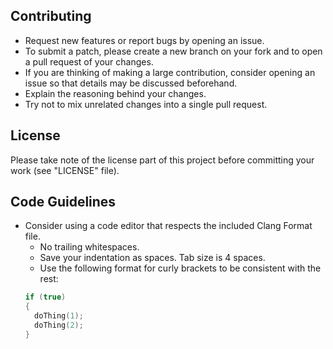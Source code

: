 ## Contributing
* Request new features or report bugs by opening an issue.
* To submit a patch, please create a new branch on your fork and to open a pull request of your changes.
* If you are thinking of making a large contribution, consider opening an issue so that details may be discussed beforehand.
* Explain the reasoning behind your changes.
* Try not to mix unrelated changes into a single pull request.

## License
Please take note of the license part of this project before committing your work (see "LICENSE" file).

## Code Guidelines
* Consider using a code editor that respects the included Clang Format file.
  * No trailing whitespaces.
  * Save your indentation as spaces. Tab size is 4 spaces.
  * Use the following format for curly brackets to be consistent with the rest:
  ```cpp
  if (true) 
  {
    doThing(1);
    doThing(2);
  }
  ```

